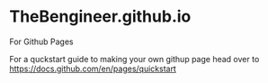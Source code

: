 # TheBengineer.github.io
For Github Pages




For a quckstart guide to making your own githup page head over to 
https://docs.github.com/en/pages/quickstart
